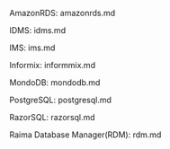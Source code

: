 AmazonRDS: amazonrds.md

IDMS: idms.md

IMS: ims.md

Informix: informmix.md

MondoDB: mondodb.md

PostgreSQL: postgresql.md

RazorSQL: razorsql.md

Raima Database Manager(RDM): rdm.md
